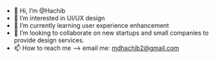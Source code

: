 - 👋 Hi, I’m @Hachib
- 👀 I’m interested in UI/UX design
- 🌱 I’m currently learning user experience enhancement
- 💞️ I’m looking to collaborate on new startups and small companies to provide design services.
- 📫 How to reach me --> email me: mdhachib2@gmail.com

<!---
Hachib/Hachib is a ✨ special ✨ repository because its `README.md` (this file) appears on your GitHub profile.
You can click the Preview link to take a look at your changes.
--->
